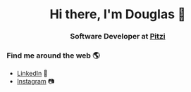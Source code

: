 <h1 align="center">Hi there, I'm Douglas 👋</h1>
<h3 align="center">Software Developer at <a href="https://pitzi.com.br/">Pitzi</a></h3>
<h3 align="left">Find me around the web 🌎</h3>

- [LinkedIn](https://www.linkedin.com/in/douglas-araujo-de-oliveira-82829a149/) 💬
- [Instagram](https://www.instagram.com/iamdouglasaraujo/) 📷
<!--
**Doug-Oliveira/Doug-Oliveira** is a ✨ _special_ ✨ repository because its `README.md` (this file) appears on your GitHub profile.

Here are some ideas to get you started:

- 🔭 I’m currently working on ...
- 🌱 I’m currently learning ...
- 👯 I’m looking to collaborate on ...
- 🤔 I’m looking for help with ...
- 💬 Ask me about ...
- 📫 How to reach me: ...
- 😄 Pronouns: ...
- ⚡ Fun fact: ...
-->
